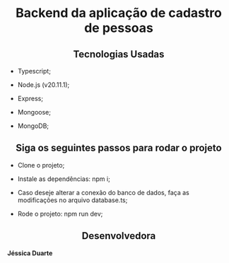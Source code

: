 <h1 align="center"> Backend da aplicação de cadastro de pessoas </h1>

<h2 align="center"> Tecnologias Usadas </h2>

- Typescript;

- Node.js  (v20.11.1);

- Express;

- Mongoose;

- MongoDB;

<h2 align="center">  Siga os seguintes passos para rodar o projeto </h2>

- Clone o projeto;

- Instale as dependências: npm i;

- Caso deseje alterar a conexão do banco de dados, faça as modificações no arquivo database.ts;

- Rode o projeto: npm run dev;

<h2 align="center"> Desenvolvedora </h2>

<p> <strong> Jéssica Duarte </strong></p>
